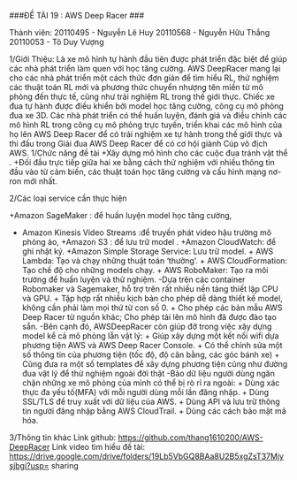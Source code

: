 ###ĐỀ TÀI 19 : AWS Deep Racer ###

Thành viên: 
20110495 - Nguyễn Lê Huy 
20110568 - Nguyễn Hữu Thắng 
20110053 - Tô Duy Vượng 

1/Giới Thiệu:
Là xe mô hình tự hành đầu tiên được phát triển đặc biệt để giúp các nhà phát triển
làm quen với học tăng cường. AWS DeepRacer mang lại cho các nhà phát triển một
cách thức đơn giản để tìm hiểu RL, thử nghiệm các thuật toán RL mới và phương
thức chuyển nhượng tên miền từ mô phỏng đến thực tế, cũng như trải nghiệm RL
trong thế giới thực.
Chiếc xe đua tự hành được điều khiển bởi model học tăng cường, công cụ mô
phỏng đua xe 3D. Các nhà phát triển có thể huấn luyện, đánh giá và điều chỉnh các
mô hình RL trong công cụ mô phỏng trực tuyến, triển khai các mô hình của họ lên
AWS Deep Racer để có trải nghiệm xe tự hành trong thế giới thực và thi đấu trong
Giải đua AWS Deep Racer để có cơ hội giành Cúp vô địch AWS.
1/Chức năng đề tài
+Xây dựng mô hình cho các cuộc đua tránh vật thể .
+Đối đầu trực tiếp giữa hai xe bằng cách thử nghiệm với nhiều thông tin đầu vào từ
cảm biến, các thuật toán học tăng cường và cấu hình mạng nơ-ron mới nhất.

2/Các loại service cần thực hiện

+Amazon SageMaker : để huấn luyện model học tăng cường,
+ Amazon Kinesis Video Streams :để truyền phát video hậu trường mô phỏng ảo,
+Amazon S3 : để lưu trữ model .
+Amazon CloudWatch: để ghi nhật ký.
+Amazon Simple Storage Service: Lưu trữ model. + AWS Lambda: Tạo và chạy những thuật toán ‘thưởng’. + AWS CloudFormation: Tạo chế độ cho những models chạy. + AWS RoboMaker: Tạo ra môi trường để huấn luyện và thử nghiệm. -Dựa trên các container Robomaker và Sagemaker, hỗ trợ trên rất nhiều nền tảng thiết lập CPU và GPU. + Tập hợp rất nhiều kịch bản cho phép dễ dàng thiết kế model, không cần phải làm mọi thứ từ con số 0. + Cho phép các bản mẫu AWS Deep Racer từ nguồn khác; Cho phép tải lên mô hình đã được đào tạo sẵn.
-Bên cạnh đó, AWSDeepRacer còn giúp đỡ trong việc xây dựng model kể cả mô phỏng lẫn vật lý: + Giúp xây dựng một kết nối wifi dựa phương tiện AWS và AWS Deep Racer Console. + Có thể chỉnh sửa một số thông tin của phương tiện (tốc độ, độ cân bằng, các góc bánh xe) + Cũng đưa ra một số templates để xây dựng phương tiện cũng như đường đua vật lý để thử nghiệm ngoài đời thật -Bảo dữ liệu người dùng ngăn chặn những xe mô phỏng của mình có thể bị rò rỉ ra ngoài: + Dùng xác thực đa yếu tố(MFA) với mỗi người dùng mỗi lần đăng nhập. + Dùng SSL/TLS để truy xuất với dữ liệu của AWS. + Dùng API và lưu trữ thông tin người đăng nhập bằng AWS CloudTrail. + Dùng các cách bảo mật mã hóa.

 3/Thông tin khác Link github: 
 https://github.com/thang1610200/AWS-DeepRacer 
 Link video tìm hiểu đề tài: https://drive.google.com/drive/folders/19Lb5VbGQ8BAa8U2B5xgZsT37Mjysjbgi?usp= sharing